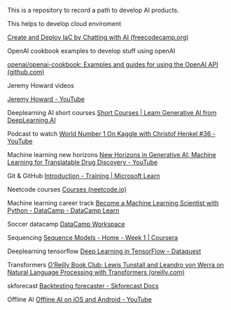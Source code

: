 
This is a repository to record a path to develop AI products.

This helps to develop cloud enviroment 

[Create and Deploy IaC by Chatting with AI (freecodecamp.org)](https://www.freecodecamp.org/news/create-and-deploy-iac-by-chatting-with-ai/)

OpenAI cookbook examples to develop stuff using openAI

[openai/openai-cookbook: Examples and guides for using the OpenAI API (github.com)](https://github.com/openai/openai-cookbook)

Jeremy Howard videos

[Jeremy Howard - YouTube](https://www.youtube.com/@howardjeremyp/videos)

Deeplearning AI short courses
[Short Courses | Learn Generative AI from DeepLearning.AI](https://www.deeplearning.ai/short-courses/)

Podcast to watch
[World Number 1 On Kaggle with Christof Henkel #36 - YouTube](https://www.youtube.com/watch?v=RF4LwRl0npQ)

Machine learning new horizons
[New Horizons in Generative AI: Machine Learning for Translatable Drug Discovery - YouTube](https://www.youtube.com/watch?v=HJVqVcy-Z64)

Git & GitHub
[Introduction - Training | Microsoft Learn](https://learn.microsoft.com/en-us/training/modules/intro-to-git/0-introduction)

Neetcode courses
[Courses (neetcode.io)](https://neetcode.io/courses)

Machine learning career track
[Become a Machine Learning Scientist with Python - DataCamp - DataCamp Learn](https://app.datacamp.com/learn/career-tracks/machine-learning-scientist-with-python)

Soccer datacamp
[DataCamp Workspace](https://app.datacamp.com/workspace/sample-datasets/dataset-python-soccer)

Sequencing
[Sequence Models - Home - Week 1 | Coursera](https://www.coursera.org/learn/nlp-sequence-models/home/week/1)

Deeplearning tensorflow
[Deep Learning in TensorFlow – Dataquest](https://www.dataquest.io/path/deep-learning-in-tensorflow-skill/)

Transformers
[O’Reilly Book Club: Lewis Tunstall and Leandro von Werra on Natural Language Processing with Transformers (oreilly.com)](https://learning.oreilly.com/live-events/oreilly-book-club-lewis-tunstall-and-leandro-von-werra-on-natural-language-processing-with-transformers/0636920096236/)

skforecast
[Backtesting forecaster - Skforecast Docs](https://skforecast.org/0.10.1/user_guides/backtesting.html)

Offline AI
[Offline AI on iOS and Android - YouTube](https://www.youtube.com/watch?v=c8YM15v9w8M)
<!--stackedit_data:
eyJoaXN0b3J5IjpbMTA5MTgyNzEyMSwtMTUzMjM3NjQwOCw3Mz
A5OTgxMTZdfQ==
-->